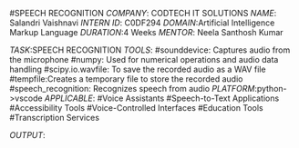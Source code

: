 #SPEECH RECOGNITION
*COMPANY*: CODTECH IT SOLUTIONS
*NAME*: Salandri Vaishnavi
*INTERN ID*: C0DF294
*DOMAIN*:Artificial Intelligence Markup Language
*DURATION*:4 Weeks
*MENTOR*: Neela Santhosh Kumar

*TASK*:SPEECH RECOGNITION 
*TOOLS*:
#sounddevice: Captures audio from the microphone
#numpy: Used for numerical operations and audio data handling
#scipy.io.wavfile: To save the recorded audio as a WAV file
#tempfile:Creates a temporary file to store the recorded audio
#speech_recognition: Recognizes speech from audio
*PLATFORM*:python->vscode
*APPLICABLE*: 
#Voice Assistants
#Speech-to-Text Applications
#Accessibility Tools
#Voice-Controlled Interfaces
#Education Tools
#Transcription Services

*OUTPUT*:

